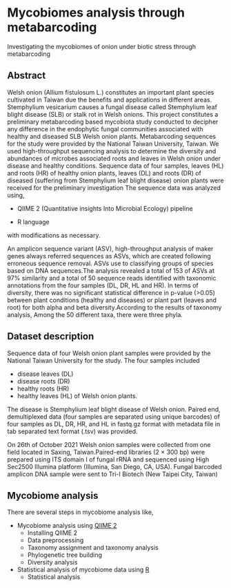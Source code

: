 # Mycobiomes analysis through metabarcoding

Investigating the mycobiomes of onion under biotic stress through metabarcoding


## Abstract

Welsh onion (Allium fistulosum L.) constitutes an important plant species cultivated in Taiwan due the benefits and applications in different areas. Stemphylium vesicarium causes a fungal disease called Stemphylium leaf blight disease (SLB) or stalk rot in Welsh onions. This project constitutes a preliminary metabarcoding based mycobiota study conducted to decipher any difference in the endophytic fungal communities associated with healthy and diseased SLB Welsh onion plants. Metabarcoding sequences for the study were provided by the National Taiwan University, Taiwan. We used high-throughput sequencing analysis to determine the diversity and abundances of microbes associated roots and leaves in Welsh onion under disease and healthy conditions. Sequence data of four samples, leaves (HL) and roots (HR) of healthy onion plants, leaves (DL) and roots (DR) of diseased (suffering from Stemphylium leaf blight disease) onion plants were received for the preliminary investigation The sequence data was analyzed using, 
- QIIME 2 (Quantitative insights Into Microbial Ecology) pipeline
 
- R language 


with modifications as necessary. 

An amplicon sequence variant (ASV), high-throughput analysis of maker genes always referred sequences as ASVs, which are created following erroneous sequence removal. ASVs use to classifying groups of species based on DNA sequences.The analysis revealed a total of 153 of ASVs at 97% similarity and a total of 50 sequence reads identified with taxonomic annotations from the four samples (DL, DR, HL and HR). In terms of diversity, there was no significant statistical difference in p-value (>0.05) between plant conditions (healthy and diseases) or plant part (leaves and root) for both alpha and beta diversity.According to the results of taxonomy analysis, Among the 50 different taxa, there were three phyla.

## Dataset description

Sequence data of four Welsh onion plant samples were provided by the National Taiwan University for the study. The four samples included 
- disease leaves (DL)
- disease roots (DR)
- healthy roots (HR)
- healthy leaves (HL) of Welsh onion plants. 

The disease is Stemphylium leaf blight disease of Welsh onion. Paired end, demultiplexed data (four samples are separated using unique barcodes) of four samples as DL, DR, HR, and HL in fastq.gz format with metadata file in tab separated text format (.tsv) was provided.

On 26th of October 2021 Welsh onion samples were collected from one field located in Saxing, Taiwan.Paired-end libraries (2 × 300 bp) were prepared using ITS domain I of fungal rRNA and sequenced using High Sec2500 Illumina platform (Illumina, San Diego, CA, USA). Fungal barcoded amplicon DNA sample were sent to Tri-I Biotech (New Taipei City, Taiwan)


## Mycobiome analysis

There are several steps in mycobiome analysis like,
- Mycobiome analysis using [QIIME 2](qiime2/README.md)
     -  Installing QIIME 2
     - Data preprocessing
     - Taxonomy assignment and taxonomy analysis
     - Phylogenetic tree building
     - Diversity analysis
- Statistical analysis of mycobiome data using [R](stat_analysis_R/README.md)
     - Statistical analysis